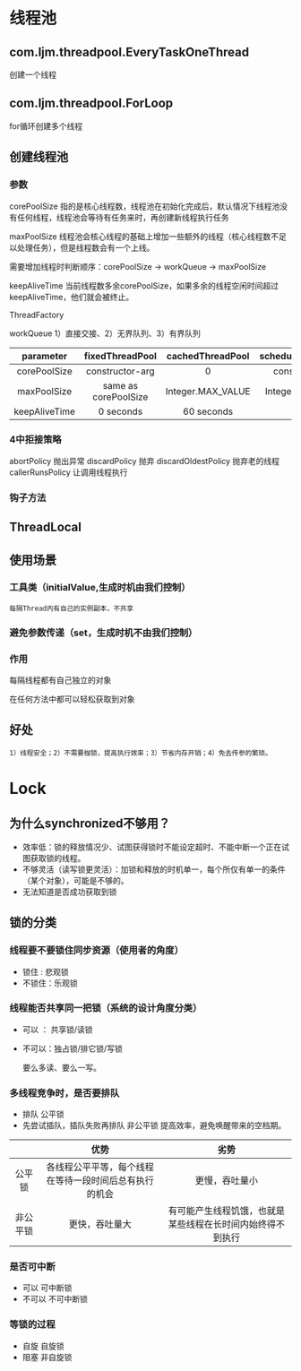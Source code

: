 # 线程池
## com.ljm.threadpool.EveryTaskOneThread
创建一个线程
## com.ljm.threadpool.ForLoop
for循环创建多个线程
## 创建线程池
### 参数
corePoolSize 指的是核心线程数，线程池在初始化完成后，默认情况下线程池没有任何线程，线程池会等待有任务来时，再创建新线程执行任务
 
maxPoolSize 线程池会核心线程的基础上增加一些额外的线程（核心线程数不足以处理任务），但是线程数会有一个上线。

需要增加线程时判断顺序：corePoolSize -> workQueue -> maxPoolSize 

keepAliveTime  当前线程数多余corePoolSize，如果多余的线程空闲时间超过keepAliveTime，他们就会被终止。

ThreadFactory 

workQueue 
    1）直接交接、2）无界队列、3）有界队列
    
|   parameter  |  fixedThreadPool  |  cachedThreadPool  |  scheduledThreadPool  |  singleThreadPool  |
|  :----: | :----:  | :----:  | :----:  | :----:  |
| corePoolSize | constructor-arg | 0 |  constructor-arg | 1|
| maxPoolSize | same as corePoolSize | Integer.MAX_VALUE | Integer.MAX_VALUE |1|
| keepAliveTime | 0 seconds | 60 seconds | 0 | 0seconds|

### 4中拒接策略

abortPolicy 抛出异常
discardPolicy 抛弃
discardOldestPolicy 抛弃老的线程
callerRunsPolicy 让调用线程执行

### 钩子方法

## ThreadLocal
## 使用场景
### 工具类（initialValue,生成时机由我们控制）
    每隔Thread内有自己的实例副本，不共享
### 避免参数传递（set，生成时机不由我们控制）
### 作用
 每隔线程都有自己独立的对象 
 
 在任何方法中都可以轻松获取到对象
## 好处
    1）线程安全；2）不需要枷锁，提高执行效率；3）节省内存开销；4）免去传参的繁琐。
# Lock
## 为什么synchronized不够用？
- 效率低：锁的释放情况少、试图获得锁时不能设定超时、不能中断一个正在试图获取锁的线程。
- 不够灵活（读写锁更灵活）：加锁和释放的时机单一，每个所仅有单一的条件（某个对象），可能是不够的。
- 无法知道是否成功获取到锁
## 锁的分类
### 线程要不要锁住同步资源（使用者的角度）
- 锁住 : 悲观锁
- 不锁住：乐观锁
### 线程能否共享同一把锁（系统的设计角度分类）
- 可以 ： 共享锁/读锁
- 不可以：独占锁/排它锁/写锁

    要么多读、要么一写。


### 多线程竞争时，是否要排队
- 排队 公平锁
- 先尝试插队，插队失败再排队 非公平锁
    提高效率，避免唤醒带来的空档期。
    
 |     |  优势  |  劣势  |  
 |  :----: | :----:  | :----:  |
 | 公平锁 | 各线程公平平等，每个线程在等待一段时间后总有执行的机会 | 更慢，吞吐量小 |  
 | 非公平锁 | 更快，吞吐量大 | 有可能产生线程饥饿，也就是某些线程在长时间内始终得不到执行 |

### 是否可中断
- 可以 可中断锁
- 不可以 不可中断锁
### 等锁的过程
- 自旋 自旋锁
- 阻塞 非自旋锁


